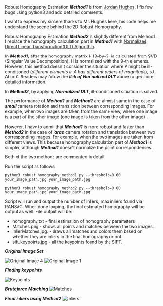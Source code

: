 Robust Homography Estimation ***Method1*** is from [Jordan Hughes](https://github.com/hughesj919/HomographyEstimation). I fix few bugs using python3 and add detailed comments.

I want to express my sincere thanks to Mr. Hughes here, his code helps me understand the scene behind the 2D Robust Homography.

Robust Homography Estimation ***Method2*** is slightly different from Method1. I replace the homography calculation part in ***Method1*** with [Normalized Direct Linear Transformation(DLT) Algorithm](https://www.youtube.com/watch?v=v3322cNhCTk&list=PLxg0CGqViygP47ERvqHw_v7FVnUovJeaz&index=9).

In ***Method1***, after the homography matrix H (3-by-3) is calculated from SVD (Singular Value Decomposition), H is normalized with the 9-th elements. However, this method doesn't consider the situation where A might be ill-conditioned (*different elements in A has different orders of magnitude*), s.t. Ah = 0. Readers may follow the ***link of Normalized DLT*** above to get more detailed information.

In ***Method2***, by applying ***Normalized DLT***, ill-conditioned situation is solved.

The performance of ***Method1*** and ***Method2*** are almost same in the case of ***small*** camera rotation and translation between corresponding images. For example, when two images are taken from the same view, where one image is a part of the other image (one image is taken from the other image）.

However, I have to admit that ***Method1*** is more robust and faster than ***Method2*** in the case of ***large*** camera rotation and translation between two corresponding images. For example, when the two images are taken from different views. This because homography calculation part of ***Method1*** is simpler, although ***Method1*** doesn't normalize the point correspondences.

Both of the two methods are commented in detail.

Run the script as follows:

```python3 robust_homography_method1.py --threshold=0.60 your_image_path.jpg your_image_path.jpg```

```python3 robust_homography_method2.py --threshold=0.60 your_image_path.jpg your_image_path.jpg```

Script will run and output the number of inliers, max inliers found via RANSAC. When done looping, the final estimated homography will be output as well. File output will be:

* homography.txt - final estimation of homography parameters
* Matches.png - shows all points and matches between the two images.
* InlierMatches.jpg. - draws all matches and colors them based on whether they are inliers in the final homography or not.
* sift_keypoints.jpg - all the keypoints found by the SIFT.

***Original Image Set***

![Original Image 4](result_of_method_2/hall1_1.jpg)
![Original Image 1](result_of_method_2/hall1.jpg)

***Finding keypoints***

![Keypoints](result_of_method_2/Image_with_SIFT_Keypoints.jpg)

***Bruteforce Matching***
![Matches](result_of_method_2/Image_with_BFMatcher_Keypoints.jpg)

***Final inliers using Method2***
![Inliers](result_of_method_2/InlierMatches.jpg)

